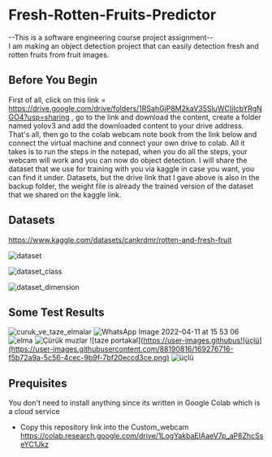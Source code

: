 # Fresh-Rotten-Fruits-Predictor
--This is a software engineering course project assignment-- <br/>
I am making an object detection project that can easily detection fresh and rotten fruits from fruit images.

## Before You Begin
 First of all, click on this link = https://drive.google.com/drive/folders/1RSahGjP8M2kaV35SluWCIjIcbYRgNGO4?usp=sharing , go to the link and download the content, create a folder named yolov3 and add the downloaded content to your drive address. That's all, then go to the colab webcam note book from the link below and connect the virtual machine and connect your own drive to colab. All it takes is to run the steps in the notepad, when you do all the steps, your webcam will work and you can now do object detection. 
 I will share the dataset that we use for training with you via kaggle in case you want, you can find it under.
 Datasets, but the drive link that I gave above is also in the backup folder, the weight file is already the trained version of the dataset that we shared on the kaggle link.

## Datasets
https://www.kaggle.com/datasets/cankrdmr/rotten-and-fresh-fruit <br/>

![dataset](https://user-images.githubusercontent.com/69106446/168479160-08b1d6fc-b684-44fa-bffd-12a23b7df4ed.png)

![dataset_class](https://user-images.githubusercontent.com/69106446/168479352-9efe7fd3-1a38-4e1f-b7f6-f28a9cb00281.png)

![dataset_dimension](https://user-images.githubusercontent.com/69106446/168479181-4c889b7e-c581-4d89-a336-68153df0b56b.png)

## Some Test Results
![curuk_ve_taze_elmalar](https://user-images.githubusercontent.com/69106446/169070594-1e91be54-a2e7-44ca-a0d7-f2c044889205.jpg)
![WhatsApp Image 2022-04-11 at 15 53 06](https://user-images.githubusercontent.com/69106446/169070839-49ce2d6a-9274-4e8f-ae03-557aa2c5df3f.jpeg)
![elma](https://user-images.githubusercontent.com/88190816/169276518-ad5e3ab1-02eb-4216-92ba-29845c317357.png)
![Çürük muzlar](https://user-images.githubusercontent.com/88190816/169276575-bfe32f5e-30aa-4096-9012-a41acc77182e.jpg)
![taze portakal](https://user-images.githubus![üçlü](https://user-images.githubusercontent.com/88190816/169276716-f5b72a9a-5c56-4cec-9b9f-7bf20eccd3ce.png)
![üçlü](https://user-images.githubusercontent.com/88190816/169276766-1b8b5f4d-516b-4a37-98fe-b5803dba1618.png)

## Prequisites
You don't need to install anything since its written in Google Colab which is a cloud service
- Copy this repository link into the Custom_webcam https://colab.research.google.com/drive/1LogYakbaEIAaeV7p_aP8ZhcSseYC1Jkz





